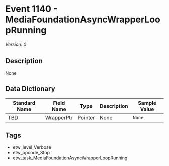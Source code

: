 # Event 1140 - MediaFoundationAsyncWrapperLoopRunning
###### Version: 0

## Description
None

## Data Dictionary
|Standard Name|Field Name|Type|Description|Sample Value|
|---|---|---|---|---|
|TBD|WrapperPtr|Pointer|None|`None`|

## Tags
* etw_level_Verbose
* etw_opcode_Stop
* etw_task_MediaFoundationAsyncWrapperLoopRunning